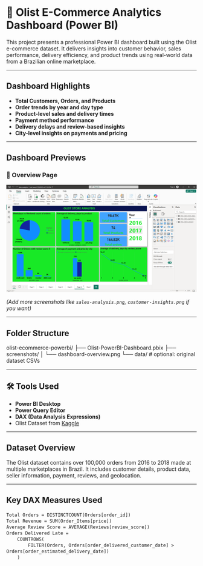 # 🛒 Olist E-Commerce Analytics Dashboard (Power BI)

This project presents a professional Power BI dashboard built using the Olist e-commerce dataset. It delivers insights into customer behavior, sales performance, delivery efficiency, and product trends using real-world data from a Brazilian online marketplace.

---

##  Dashboard Highlights

-  **Total Customers, Orders, and Products**
-  **Order trends by year and day type**
-  **Product-level sales and delivery times**
-  **Payment method performance**
-  **Delivery delays and review-based insights**
-  **City-level insights on payments and pricing**

---

##  Dashboard Previews

### 🔹 Overview Page
![Overview](screenshots/dashboard-overview.png)

_(Add more screenshots like `sales-analysis.png`, `customer-insights.png` if you want)_

---

##  Folder Structure

olist-ecommerce-powerbi/
├── Olist-PowerBI-Dashboard.pbix
├── screenshots/
│ └── dashboard-overview.png
└── data/ # optional: original dataset CSVs


---

## 🛠️ Tools Used

- **Power BI Desktop**
- **Power Query Editor**
- **DAX (Data Analysis Expressions)**
- Olist Dataset from [Kaggle](https://www.kaggle.com/datasets/olistbr/brazilian-ecommerce)

---

##  Dataset Overview

The Olist dataset contains over 100,000 orders from 2016 to 2018 made at multiple marketplaces in Brazil. It includes customer details, product data, seller information, payment, reviews, and geolocation.

---

##  Key DAX Measures Used

```DAX
Total Orders = DISTINCTCOUNT(Orders[order_id])
Total Revenue = SUM(Order_Items[price])
Average Review Score = AVERAGE(Reviews[review_score])
Orders Delivered Late = 
    COUNTROWS(
        FILTER(Orders, Orders[order_delivered_customer_date] > Orders[order_estimated_delivery_date])
    )




